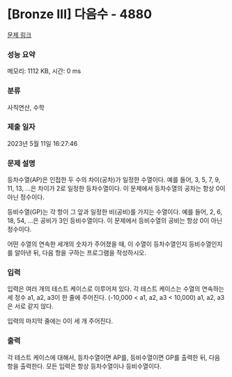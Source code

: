 # [Bronze III] 다음수 - 4880 

[문제 링크](https://www.acmicpc.net/problem/4880) 

### 성능 요약

메모리: 1112 KB, 시간: 0 ms

### 분류

사칙연산, 수학

### 제출 일자

2023년 5월 11일 16:27:46

### 문제 설명

<p>등차수열(AP)은 인접한 두 수의 차이(공차)가 일정한 수열이다. 예를 들어, 3, 5, 7, 9, 11, 13, ...은 차이가 2로 일정한 등차수열이다. 이 문제에서 등차수열의 공차는 항상 0이 아닌 정수이다.</p>

<p>등비수열(GP)는 각 항이 그 앞과 일정한 비(공비)를 가지는 수열이다. 예를 들어, 2, 6, 18, 54, ...은 공비가 3인 등비수열이다. 이 문제에서 등비수열의 공비는 항상 0이 아닌 정수이다.</p>

<p>어떤 수열의 연속한 세개의 숫자가 주어졌을 때, 이 수열이 등차수열인지 등비수열인지를 알아낸 뒤, 다음 항을 구하는 프로그램을 작성하시오.</p>

### 입력 

 <p>입력은 여러 개의 테스트 케이스로 이루어져 있다. 각 테스트 케이스는 수열의 연속하는 세 정수 a1, a2, a3이 한 줄에 주어진다. (-10,000 < a1, a2, a3 < 10,000) a1, a2, a3은 서로 같지 않다.</p>

<p>입력의 마지막 줄에는 0이 세 개 주어진다.</p>

### 출력 

 <p>각 테스트 케이스에 대해서, 등차수열이면 AP를, 등비수열이면 GP를 출력한 뒤, 다음 항을 출력한다. 모든 입력은 항상 등차수열이나 등비수열이다.</p>

